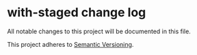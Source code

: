 # with-staged change log

All notable changes to this project will be documented in this file.

This project adheres to [Semantic Versioning](http://semver.org/).
